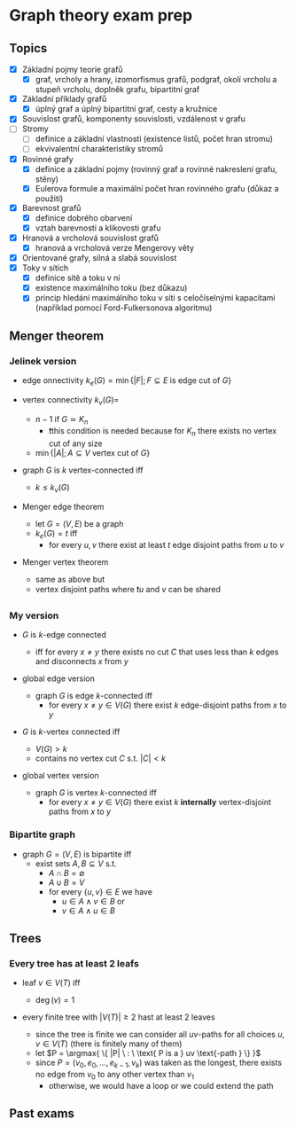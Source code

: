 # Graph theory exam prep

## Topics

- [x] Základní pojmy teorie grafů
  - [x] graf, vrcholy a hrany, izomorfismus grafů, podgraf, okolí vrcholu a stupeň vrcholu, doplněk grafu, bipartitní
graf
- [x] Základní příklady grafů
  - [x] úplný graf a úplný bipartitní graf, cesty a kružnice
- [x] Souvislost grafů, komponenty souvislosti, vzdálenost v grafu
- [ ] Stromy
  - [ ] definice a základní vlastnosti (existence listů, počet hran stromu)
  - [ ] ekvivalentní charakteristiky stromů
- [x] Rovinné grafy
  - [x] definice a základní pojmy (rovinný graf a rovinné nakreslení grafu, stěny)
  - [x] Eulerova formule a maximální počet hran rovinného grafu (důkaz a použití)
- [x] Barevnost grafů
  - [x] definice dobrého obarvení
  - [x] vztah barevnosti a klikovosti grafu
- [x] Hranová a vrcholová souvislost grafů
  - [x] hranová a vrcholová verze Mengerovy věty
- [x] Orientované grafy, silná a slabá souvislost
- [x] Toky v sítích
  - [x] definice sítě a toku v ní
  - [x] existence maximálního toku (bez důkazu)
  - [x] princip hledání maximálního toku v síti s celočíselnými kapacitami (například pomocí Ford-Fulkersonova
algoritmu)

## Menger theorem

### Jelinek version

- edge onnectivity $k_e(G) = \min{ \{ |F| ; F \subseteq E \text{ is edge cut of } G \} }$

- vertex connectivity $k_v(G) =$
  - $n - 1$ if $G \simeq K_n$
    - ❗this condition is needed because for $K_n$ there exists no vertex cut of any size
  - $\min{ \{ |A| ; A \subseteq V \text{ vertex cut of } G \} }$

- graph $G$ is $k$ vertex-connected iff
  - $k \leq k_v(G)$

- Menger edge theorem
  - let $G = (V,E)$ be a graph
  - $k_e(G) = t$ iff
    - for every $u,v$ there exist at least $t$ edge disjoint paths from $u$ to $v$

- Menger vertex theorem
  - same as above but
  - vertex disjoint paths where ❗$u$ and $v$ can be shared

### My version

- $G$ is $k$-edge connected
  - iff for every $x \neq y$ there exists no cut $C$ that uses less than $k$ edges and disconnects $x$ from $y$

- global edge version
  - graph $G$ is edge $k$-connected iff
    - for every $x \neq y \in V(G)$ there exist $k$ edge-disjoint paths from $x$ to $y$

- $G$ is $k$-vertex connected iff
  - $V(G) > k$
  - contains no vertex cut $C$ s.t. $|C| < k$ 

- global vertex version
  - graph $G$ is vertex $k$-connected iff
    - for every $x \neq y \in V(G)$ there exist $k$ **internally** vertex-disjoint paths from $x$ to $y$

### Bipartite graph

- graph $G=(V,E)$ is bipartite iff
  - exist sets $A,B \subseteq V$ s.t.
    - $A \cap B = \emptyset$
    - $A \cup B = V$
    - for every $\{u,v\} \in E$ we have
      - $u \in A \wedge v \in B$ or
      - $v \in A \wedge u \in B$

## Trees

### Every tree has at least 2 leafs

- leaf $v \in V(T)$ iff
  - $\deg(v) = 1$

- every finite tree with $|V(T)| \geq 2$ hast at least $2$ leaves
  - since the tree is finite we can consider all $uv$-paths for all choices $u,v \in V(T)$ (there is finitely many of them)
  - let $P = \argmax{ \{ |P| \ : \ \text{ P is a } uv \text{-path } \} }$
  - since $P = (v_0,e_0,\ldots,e_{k-1},v_k)$ was taken as the longest, there exists no edge from $v_0$ to any other vertex than $v_1$
    - otherwise, we would have a loop or we could extend the path


## Past exams
